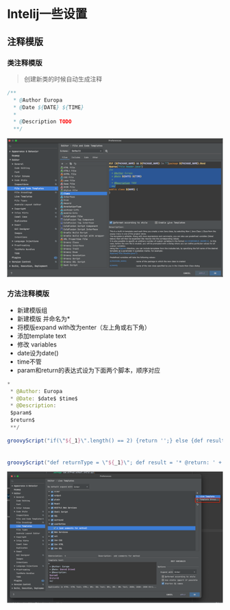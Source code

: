 # Intelij一些设置

## 注释模版

### 类注释模版

> 创建新类的时候自动生成注释

```java
/**
  * @Author Europa
  * @Date ${DATE} ${TIME}
  *
  * @Description TODO
  **/
```

![intelij1](./image/intelij1.png)

### 方法注释模版

* 新建模版组
* 新建模版 并命名为*
* 将模版expand with改为enter（左上角或右下角）
* 添加template text
* 修改 variables
* date设为date()
* time不管
* param和return的表达式设为下面两个脚本，顺序对应

```java
*
 * @Author: Europa 
 * @Date: $date$ $time$
 * @Description:
 $param$
 $return$
 **/
```

```groovy
groovyScript("if(\"${_1}\".length() == 2) {return '';} else {def result=''; def params=\"${_1}\".replaceAll('[\\\\[|\\\\]|\\\\s]', '').split(',').toList();for(i = 0; i < params.size(); i++) {if(i==0){result+='* @param ' + params[i] + ': '}else{result+='\\n' + ' * @param ' + params[i] + ': '}}; return result;}", methodParameters()); 


groovyScript("def returnType = \"${_1}\"; def result = '* @return: ' + returnType; return result;", methodReturnType()); 
```

![intelij2](./image/intelij2.png)